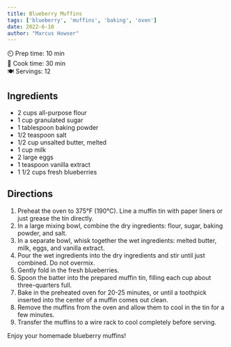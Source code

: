 ```yaml
---
title: Blueberry Muffins
tags: ['blueberry', 'muffins', 'baking', 'oven']
date: 2022-6-10
author: "Marcus Howser"
---
```


⏲️ Prep time: 10 min  
🍳 Cook time: 30 min  
🍽️ Servings: 12

## Ingredients

- 2 cups all-purpose flour
- 1 cup granulated sugar
- 1 tablespoon baking powder
- 1/2 teaspoon salt
- 1/2 cup unsalted butter, melted
- 1 cup milk
- 2 large eggs
- 1 teaspoon vanilla extract
- 1 1/2 cups fresh blueberries

## Directions

1. Preheat the oven to 375°F (190°C). Line a muffin tin with paper liners or just grease the tin directly.
2. In a large mixing bowl, combine the dry ingredients: flour, sugar, baking powder, and salt.
3. In a separate bowl, whisk together the wet ingredients: melted butter, milk, eggs, and vanilla extract.
4. Pour the wet ingredients into the dry ingredients and stir until just combined. Do not overmix.
5. Gently fold in the fresh blueberries.
6. Spoon the batter into the prepared muffin tin, filling each cup about three-quarters full.
7. Bake in the preheated oven for 20-25 minutes, or until a toothpick inserted into the center of a muffin comes out clean.
8. Remove the muffins from the oven and allow them to cool in the tin for a few minutes.
9. Transfer the muffins to a wire rack to cool completely before serving.

Enjoy your homemade blueberry muffins!
